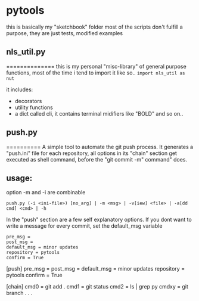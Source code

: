 # pytools
this is basically my "sketchbook" folder
most of the scripts don't fulfill a purpose,
they are just tests, modified examples 

## nls_util.py
==============
this is my personal "misc-library" of general purpose functions,
most of the time i tend to import it like so..
```import nls_util as nut```

it includes:
 - decorators
 - utility functions
 - a dict called cli, it contains terminal midifiers like "BOLD" and so on..

## push.py
==========
A simple tool to automate the git push process.
It generates a "push.ini" file for each repository,
all options in its "chain" section get executed 
as shell command, before the "git commit -m"  command" does.

usage:
------
option -m and -i are combinable
```
push.py (-i <ini-file>) [no_arg] | -m <msg> | -v[iew] <file> | -a[dd cmd] <cmd> | -h
```

In the "push" section are a few self explanatory options.
If you dont want to write a message for every commit,
set the default_msg variable
```[push]
pre_msg = 
post_msg = 
default_msg = minor updates
repository = pytools
confirm = True

```
[push]
pre_msg = 
post_msg = 
default_msg = minor updates
repository = pytools
confirm = True

[chain]
cmd0 = git add .
cmd1 = git status
cmd2 = ls | grep py
cmdxy = git branch
. . .
```
